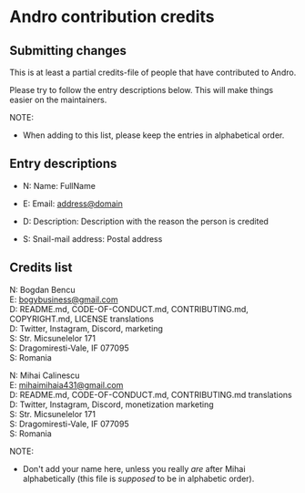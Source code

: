 # Andro contribution credits

## Submitting changes

This is at least a partial credits-file of people that have contributed to Andro.

Please try to follow the entry descriptions below. This will make things easier on the maintainers.

NOTE:
- When adding to this list, please keep the entries in alphabetical order.

## Entry descriptions

- N: Name: FullName

- E: Email: <address@domain>

- D: Description: Description with the reason the person is credited

- S: Snail-mail address: Postal address

## Credits list

N: Bogdan Bencu  
E: <bogybusiness@gmail.com>  
D: README.md, CODE-OF-CONDUCT.md, CONTRIBUTING.md, COPYRIGHT.md, LICENSE translations  
D: Twitter, Instagram, Discord, marketing  
S: Str. Micsunelelor 171  
S: Dragomiresti-Vale, IF 077095  
S: Romania

N: Mihai Calinescu  
E: <mihaimihaia431@gmail.com>  
D: README.md, CODE-OF-CONDUCT.md, CONTRIBUTING.md translations  
D: Twitter, Instagram, Discord, monetization marketing  
S: Str. Micsunelelor 171  
S: Dragomiresti-Vale, IF 077095  
S: Romania

NOTE:
- Don't add your name here, unless you really  _are_ after Mihai alphabetically
  (this file is _supposed_ to be in alphabetic order).
